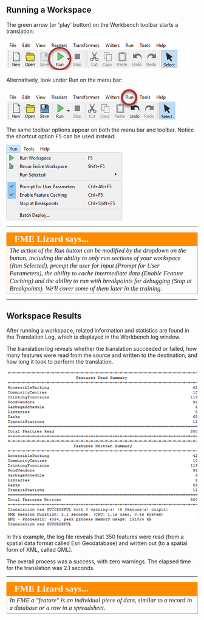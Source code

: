 ## Running a Workspace ##

The green arrow (or 'play' button) on the Workbench toolbar starts a translation:

![](./Images/Img1.026.RunningWorkspace1.png)

Alternatively, look under Run on the menu bar:

![](./Images/Img1.027.RunningWorkspace2.png)

The same toolbar options appear on both the menu bar and toolbar. Notice the shortcut option <kbd>F5</kbd> can be used instead:

![](./Images/Img1.028.RunningWorkspace3.png)

---

<!--Tip Section-->

<table style="border-spacing: 0px">
  <tr>
    <td style="vertical-align:middle;background-color:darkorange;border: 2px solid darkorange">
      <i class="fa fa-info-circle fa-lg fa-pull-left fa-fw" style="color:white;padding-right: 12px;vertical-align:text-top"></i>
      <span style="color:white;font-size:x-large;font-weight: bold;font-family:serif">FME Lizard says...</span>
    </td>
  </tr>

  <tr>
    <td style="border: 1px solid darkorange">
      <span style="font-family:serif; font-style:italic; font-size:larger">
        The action of the Run button can be modified by the dropdown on the button, including the ability to only run sections of your workspace (Run Selected), prompt the user for input (Prompt for User Parameters), the ability to cache intermediate data (Enable Feature Caching) and the ability to run with breakpoints for debugging (Stop at Breakpoints). We'll cover some of them later in the training.
      </span>
    </td>
  </tr>
</table>

---

## Workspace Results ##
After running a workspace, related information and statistics are found in the Translation Log, which is displayed in the Workbench log window.

The translation log reveals whether the translation succeeded or failed, how many features were read from the source and written to the destination, and how long it took to perform the translation.

![](./Images/Img1.029.TranslationResults.png)

In this example, the log file reveals that 350 features were read (from a spatial data format called Esri Geodatabase) and written out (to a spatial form of XML, called GML).

The overall process was a success, with zero warnings. The elapsed time for the translation was 2.1 seconds.

---

<!--Tip Section-->

<table style="border-spacing: 0px">
  <tr>
    <td style="vertical-align:middle;background-color:darkorange;border: 2px solid darkorange">
      <i class="fa fa-info-circle fa-lg fa-pull-left fa-fw" style="color:white;padding-right: 12px;vertical-align:text-top"></i>
      <span style="color:white;font-size:x-large;font-weight: bold;font-family:serif">FME Lizard says...</span>
    </td>
  </tr>

  <tr>
    <td style="border: 1px solid darkorange">
      <span style="font-family:serif; font-style:italic; font-size:larger">
        In FME a "feature" is an individual piece of data, similar to a record in a database or a row in a spreadsheet.
      </span>
    </td>
  </tr>
</table>
